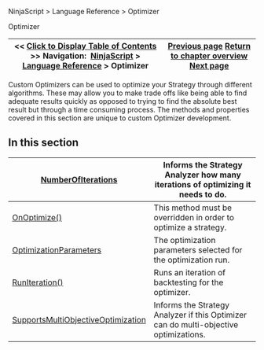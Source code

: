 ﻿
NinjaScript > Language Reference > Optimizer

Optimizer

| << [Click to Display Table of Contents](optimizer.md) >> **Navigation:**     [NinjaScript](ninjascript.md) > [Language Reference](language_reference_wip.md) > Optimizer | [Previous page](optimization_fitness_value.md) [Return to chapter overview](language_reference_wip.md) [Next page](numberofiterations.md) |
| --- | --- |
Custom Optimizers can be used to optimize your Strategy through different algorithms. These may allow you to make trade offs like being able to find adequate results quickly as opposed to trying to find the absolute best result but through a time consuming process. The methods and properties covered in this section are unique to custom Optimizer development.
 
## In this section

| [NumberOfIterations](numberofiterations.md) | Informs the Strategy Analyzer how many iterations of optimizing it needs to do. |
| --- | --- |
| [OnOptimize()](onoptimize.md) | This method must be overridden in order to optimize a strategy. |
| [OptimizationParameters](optimizationparameters.md) | The optimization parameters selected for the optimization run. |
| [RunIteration()](runiteration.md) | Runs an iteration of backtesting for the optimizer. |
| [SupportsMultiObjectiveOptimization](supportsmultiobjectiveoptimiza.md) | Informs the Strategy Analyzer if this Optimizer can do multi-objective optimizations. |
